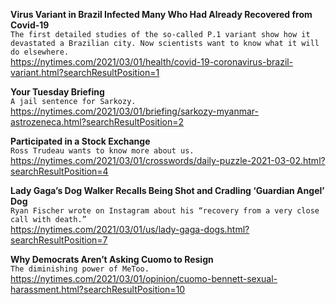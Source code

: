 **Virus Variant in Brazil Infected Many Who Had Already Recovered from Covid-19**\
`The first detailed studies of the so-called P.1 variant show how it devastated a Brazilian city. Now scientists want to know what it will do elsewhere.`\
https://nytimes.com/2021/03/01/health/covid-19-coronavirus-brazil-variant.html?searchResultPosition=1

**Your Tuesday Briefing**\
`A jail sentence for Sarkozy.`\
https://nytimes.com/2021/03/01/briefing/sarkozy-myanmar-astrozeneca.html?searchResultPosition=2

**Participated in a Stock Exchange**\
`Ross Trudeau wants to know more about us.`\
https://nytimes.com/2021/03/01/crosswords/daily-puzzle-2021-03-02.html?searchResultPosition=4

**Lady Gaga’s Dog Walker Recalls Being Shot and Cradling ‘Guardian Angel’ Dog**\
`Ryan Fischer wrote on Instagram about his “recovery from a very close call with death.”`\
https://nytimes.com/2021/03/01/us/lady-gaga-dogs.html?searchResultPosition=7

**Why Democrats Aren’t Asking Cuomo to Resign**\
`The diminishing power of MeToo.`\
https://nytimes.com/2021/03/01/opinion/cuomo-bennett-sexual-harassment.html?searchResultPosition=10

